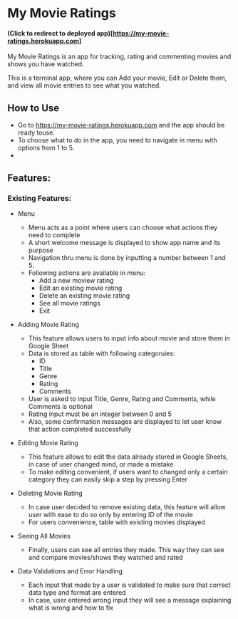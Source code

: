 # My Movie Ratings

#### (Click to redirect to deployed app)[https://my-movie-ratings.herokuapp.com]

My Movie Ratings is an app for tracking, rating and commenting movies and shows you have watched.

This is a terminal app, where you can Add your movie, Edit or Delete them, and view all movie entries to see what you watched.


## How to Use

- Go to https://my-movie-ratings.herokuapp.com and the app should be ready touse.
- To choose what to do in the app, you need to navigate in menu with options from 1 to 5.
- 



## Features:

### Existing Features: 

- Menu
    - Menu acts as a point where users can choose what actions they need to complete
    - A short welcome message is displayed to show app name and its purpose
    - Navigation thru menu is done by inputting a number between 1 and 5.
    - Following actions are available in menu:
        - Add a new moview rating
        - Edit an existing movie rating
        - Delete an existing movie rating
        - See all movie ratings
        - Exit


- Adding Movie Rating
    - This feature allows users to input info about movie and store them in Google Sheet
    - Data is stored as table with following categoruies:
        - ID
        - Title
        - Genre
        - Rating
        - Comments
    - User is asked to input Title, Genre, Rating and Comments, while Comments is optional
    - Rating input must be an integer between 0 and 5
    - Also, some confirmation messages are displayed to let user know that action completed successfully

- Editing Movie Rating
    - This feature allows to edit the data already stored in Google Sheets, in case of user changed mind, or made a mistake
    - To make editing convenient, if users want to changed only a certain category they can easily skip a step by pressing Enter

- Deleting Movie Rating
    - In case user decided to remove existing data, this feature will allow user with ease to do so only by entering ID of the movie
    - For users convenience, table with existing movies displayed

- Seeing All Movies
    - Finally, users can see all entries they made. This way they can see and compare movies/shows they watched and rated

- Data Validations and Error Handling
    - Each input that made by a user is validated to make sure that correct data type and format are entered
    - In case, user entered wrong input they will see a message explaining what is wrong and how to fix


